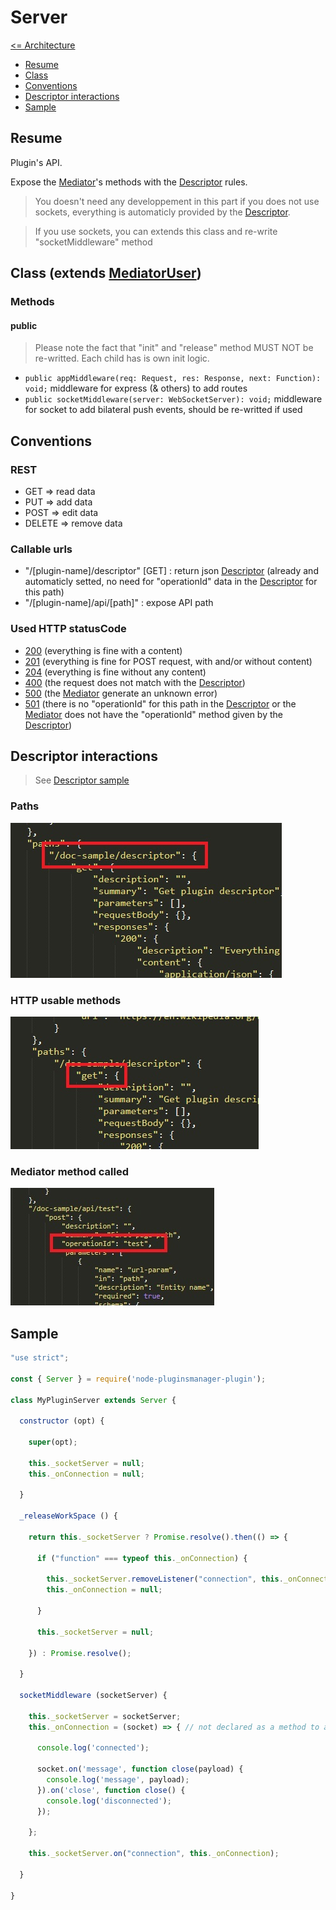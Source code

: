 # Server

[<= Architecture](./architecture.md)

* [Resume](#resume)
* [Class](#class-extends-mediatoruser)
* [Conventions](#conventions)
* [Descriptor interactions](#descriptor-interaction)
* [Sample](#sample)

## Resume

Plugin's API.

Expose the [Mediator](./Mediator.md)'s methods with the [Descriptor](./Descriptor.md) rules.

> You doesn't need any developpement in this part if you does not use sockets, everything is automaticly provided by the [Descriptor](./Descriptor.md).

> If you use sockets, you can extends this class and re-write "socketMiddleware" method

## Class (extends [MediatorUser](./MediatorUser.md))

### Methods

#### public

> Please note the fact that "init" and "release" method MUST NOT be re-writted. Each child has is own init logic.

  * ``` public appMiddleware(req: Request, res: Response, next: Function): void; ``` middleware for express (& others) to add routes
  * ``` public socketMiddleware(server: WebSocketServer): void; ``` middleware for socket to add bilateral push events, should be re-writted if used

## Conventions

### REST

  * GET => read data
  * PUT => add data
  * POST => edit data
  * DELETE => remove data

### Callable urls

  * "/[plugin-name]/descriptor" [GET] : return json [Descriptor](./Descriptor.md) (already and automaticly setted, no need for "operationId" data in the [Descriptor](./Descriptor.md) for this path)
  * "/[plugin-name]/api/[path]" : expose API path

### Used HTTP statusCode

  * [200](https://developer.mozilla.org/fr/docs/Web/HTTP/Status/200) (everything is fine with a content)
  * [201](https://developer.mozilla.org/fr/docs/Web/HTTP/Status/201) (everything is fine for POST request, with and/or without content)
  * [204](https://developer.mozilla.org/fr/docs/Web/HTTP/Status/204) (everything is fine without any content)
  * [400](https://developer.mozilla.org/fr/docs/Web/HTTP/Status/400) (the request does not match with the [Descriptor](./Descriptor.md))
  * [500](https://developer.mozilla.org/fr/docs/Web/HTTP/Status/500) (the [Mediator](./Mediator.md) generate an unknown error)
  * [501](https://developer.mozilla.org/fr/docs/Web/HTTP/Status/501) (there is no "operationId" for this path in the [Descriptor](./Descriptor.md) or the [Mediator](./Mediator.md) does not have the "operationId" method given by the [Descriptor](./Descriptor.md))

## Descriptor interactions

> See [Descriptor sample](./Descriptor.json)

### Paths

![Descriptor interaction](./pictures/Server_DescriptorInteraction_1.jpg)

### HTTP usable methods

![Descriptor interaction](./pictures/Server_DescriptorInteraction_2.jpg)

### Mediator method called

![Descriptor interaction](./pictures/Mediator_DescriptorInteraction_1.jpg)

## Sample

```javascript
"use strict";

const { Server } = require('node-pluginsmanager-plugin');

class MyPluginServer extends Server {

  constructor (opt) {

    super(opt);

    this._socketServer = null;
    this._onConnection = null;

  }

  _releaseWorkSpace () {

    return this._socketServer ? Promise.resolve().then(() => {

      if ("function" === typeof this._onConnection) {

        this._socketServer.removeListener("connection", this._onConnection);
        this._onConnection = null;

      }

      this._socketServer = null;

    }) : Promise.resolve();

  }

  socketMiddleware (socketServer) {

    this._socketServer = socketServer;
    this._onConnection = (socket) => { // not declared as a method to avoid "this" reference problems

      console.log('connected');

      socket.on('message', function close(payload) {
        console.log('message', payload);
      }).on('close', function close() {
        console.log('disconnected');
      });

    };

    this._socketServer.on("connection", this._onConnection);

  }

}
```
